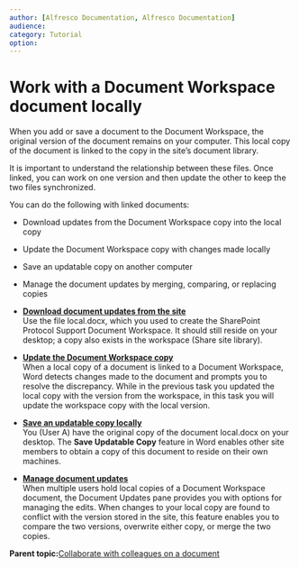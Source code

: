 ```yaml
---
author: [Alfresco Documentation, Alfresco Documentation]
audience: 
category: Tutorial
option: 
---
```


# Work with a Document Workspace document locally

When you add or save a document to the Document Workspace, the original version of the document remains on your computer. This local copy of the document is linked to the copy in the site’s document library.

It is important to understand the relationship between these files. Once linked, you can work on one version and then update the other to keep the two files synchronized.

You can do the following with linked documents:

-   Download updates from the Document Workspace copy into the local copy
-   Update the Document Workspace copy with changes made locally
-   Save an updatable copy on another computer
-   Manage the document updates by merging, comparing, or replacing copies

-   **[Download document updates from the site](../tasks/gs-spp-getupdates.md)**  
Use the file local.docx, which you used to create the SharePoint Protocol Support Document Workspace. It should still reside on your desktop; a copy also exists in the workspace \(Share site library\).
-   **[Update the Document Workspace copy](../tasks/gs-spp-sitecopy-update.md)**  
When a local copy of a document is linked to a Document Workspace, Word detects changes made to the document and prompts you to resolve the discrepancy. While in the previous task you updated the local copy with the version from the workspace, in this task you will update the workspace copy with the local version.
-   **[Save an updatable copy locally](../tasks/gs-spp-sitecopy-savelocally.md)**  
You \(User A\) have the original copy of the document local.docx on your desktop. The **Save Updatable Copy** feature in Word enables other site members to obtain a copy of this document to reside on their own machines.
-   **[Manage document updates](../tasks/gs-spp-updates-manage.md)**  
When multiple users hold local copies of a Document Workspace document, the Document Updates pane provides you with options for managing the edits. When changes to your local copy are found to conflict with the version stored in the site, this feature enables you to compare the two versions, overwrite either copy, or merge the two copies.

**Parent topic:**[Collaborate with colleagues on a document](../concepts/gs-spp-collaborate.md)

